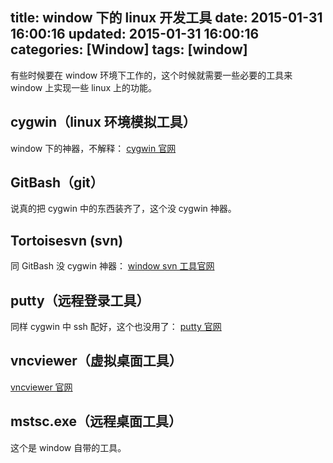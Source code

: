 title: window 下的 linux 开发工具
date: 2015-01-31 16:00:16
updated: 2015-01-31 16:00:16
categories: [Window]
tags: [window]
---

有些时候要在 window 环境下工作的，这个时候就需要一些必要的工具来 window 上实现一些 linux 上的功能。

## cygwin（linux 环境模拟工具）
window 下的神器，不解释： [cygwin 官网](http://www.cygwin.com/ "cygwin 官网")

## GitBash（git）
说真的把 cygwin 中的东西装齐了，这个没 cygwin 神器。

## Tortoisesvn (svn)
同 GitBash 没 cygwin 神器： [window svn 工具官网](http://tortoisesvn.net/ "window svn 工具官网")

## putty（远程登录工具）
同样 cygwin 中 ssh 配好，这个也没用了： [putty 官网](http://www.putty.org/ "putty 官网")

## vncviewer（虚拟桌面工具）
[vncviewer 官网](http://www.realvnc.com "vncviewer 官网")

## mstsc.exe（远程桌面工具）
这个是 window 自带的工具。


